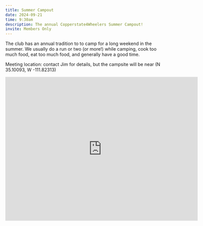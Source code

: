 ```yaml
---
title: Summer Campout
date: 2024-09-21
time: 9:30am
description: The annual Copperstate4Wheelers Summer Campout!
invite: Members Only
---
```


The club has an annual tradition to to camp for a long weekend in the summer.
We usually do a run or two (or more!) while camping, cook too much food, eat
too much food, and generally have a good time.

Meeting location: contact Jim for details, but the campsite will be near
(N 35.10093, W -111.82313)

<iframe src="https://www.google.com/maps/embed?pb=!1m17!1m12!1m3!1d227784.90240873638!2d-111.9918104949037!3d35.11306741912349!2m3!1f0!2f0!3f0!3m2!1i1024!2i768!4f13.1!3m2!1m1!2zMzXCsDA2JzAzLjQiTiAxMTHCsDQ5JzIzLjMiVw!5e0!3m2!1sen!2sus!4v1735858079873!5m2!1sen!2sus" width="600" height="450" style="border:0;" allowfullscreen="" loading="lazy" referrerpolicy="no-referrer-when-downgrade"></iframe>
